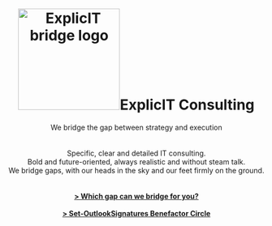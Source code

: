 ---
layout: page
title: <img src="/assets/images/Favicon, color on transparent, bridge only.png" alt="ExplicIT bridge logo" height="200">ExplicIT Consulting
subtitle: We bridge the gap between strategy and execution<br><br><br>Specific, clear and detailed IT consulting.<br>Bold and future-oriented, always realistic and without steam talk.<br>We bridge gaps, with our heads in the sky and our feet firmly on the ground.<br><br><strong><br><a href="/services/">> Which gap can we bridge for you?</a><br><br><a href="/open-source/set-outlooksignatures">> Set-OutlookSignatures Benefactor Circle</a></strong>
hero_image: /assets/images/Background, Golden Bridge Vietnam.jpg
hero_height: is-fullheight-with-navbar
hero_darken: true
description: We bridge the gap between strategy and execution. ExplicIT stands for specific, clear and detailed IT consulting. Bold and future-oriented, always realistic and without steam talk. We bridge gaps, with our heads in the sky and our feet firmly on the ground.
image: /assets/images/Logo, color on transparent, logo and company name only.png
---